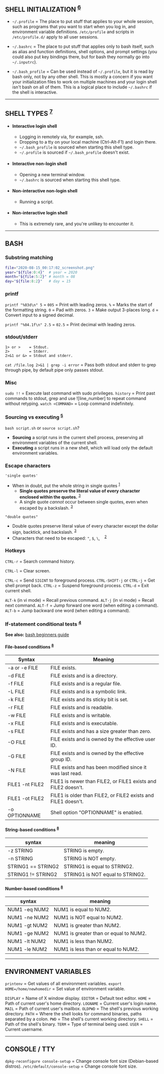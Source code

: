 
## SHELL INITIALIZATION <sup>[6]</sup>

- `~/.profile` = The place to put stuff that applies to your whole session, such as programs that you want to start when
   you log in, and environment variable definitions. `/etc/profile` and scripts in `/etc/profile.d/` apply to all user sessions.

- `~/.bashrc` = The place to put stuff that applies only to bash itself, such as alias and function definitions, shell
  options, and prompt settings (you could also put key bindings there, but for bash they normally go into `~/.inputrc`).

- `~/.bash_profile` = Can be used instead of `~/.profile`, but it is read by bash only, not by any other shell. This is mostly
  a concern if you want your initialization files to work on multiple machines and your login shell isn't bash on all of them.
  This is a logical place to include `~/.bashrc` if the shell is interactive.


---
## SHELL TYPES <sup>[7]</sup>

- #### Interactive login shell
  - Logging in remotely via, for example, ssh.
  - Dropping to a tty on your local machine (Ctrl-Alt-F1) and login there.
  - `~/.bash_profile` is sourced when starting this shell type.
  - `~/.profile` is sourced if `~/.bash_profile` doesn't exist.

- #### Interactive non-login shell
  - Opening a new terminal window.
  - `~/.bashrc` is sourced when starting this shell type.

- #### Non-interactive non-login shell
  - Running a script.

- #### Non-interactive login shell
  - This is extremely rare, and you're unlikey to encounter it.

---
## BASH

### Substring matching

```bash
file="2020-08-15_00:17:02_screenshot.png"
year="${file:0:4}"  # year = 2020
month="${file:5:2}" # month = 08
day="${file:8:2}"   # day = 15
```

### printf

`printf "%03d\n" 5` = `005` = Print with leading zeros.
                `%` = Marks the start of the formatting string.
                `0` = Pad with zeros.
                `3` = Make output 3-places long.
                `d` = Convert input to a signed decimal.

`printf "%04.1f\n" 2.5` = `02.5` = Print decimal with leading zeros.

### stdout/stderr

```
1> or >    = Stdout.
2>         = Stderr.
2>&1 or &> = Stdout and stderr.
```

`cat /file.log 2>&1 | grep -i error` = Pass both stdout and stderr to grep through pipe, by default pipe only passes stdout.

### Misc

`sudo !!` = Execute last command with sudo privileges.
`history` = Print past commands to stdout, grep and use ![line_number] to repeat command without retyping.
`watch <COMMAND>` = Loop command indefinitely.

### Sourcing vs executing <sup>[5]</sup>

`bash script.sh` or `source script.sh`?
- **Sourcing** a script runs in the current shell process, preserving all environment variables of the current shell.
- **Executing** a script runs in a new shell, which will load only the default environment variables.

### Escape characters

`'single quotes'`

- When in doubt, put the whole string in single quotes <sup>[1]</sup>
  - **Single quotes preserve the literal value of every character enclosed within the quotes.** <sup>[3]</sup>
  - A single quote *cannot* occur between single quotes, even when escaped by a backslash. <sup>[3]</sup>

`"double quotes"`

- Double quotes preserve literal value of every character except the dollar sign, backtick, and backslash. <sup>[3]</sup>
- Characters that need to be escaped: `"`, `$`, `\`, ` ` <sup>[2]</sup>

### Hotkeys

`CTRL-r` = Search command history.

`CTRL-l` = Clear screen.

`CTRL-c` = Send `SIGINT` to foreground process.
`CTRL-SHIFT-j` or `CTRL-j` = Get shell prompt back.
`CTRL-z` = Suspend foreground process.
`CTRL-d` = Exit current shell.

`ALT-k` (in vi mode) = Recall previous command.
`ALT-j` (in vi mode) = Recall next command.
`ALT-f` = Jump forward one word  (when editing a command).
`ALT-b` = Jump backward one word (when editing a command).

### If-statement conditional tests <sup>[4]</sup>

**See also:** [bash beginners guide](http://tldp.org/LDP/Bash-Beginners-Guide/html/sect_07_01.html)

#### File-based conditions <sup>[8]</sup>

| Syntax          | Meaning                                                       |
|-----------------|---------------------------------------------------------------|
| -a or -e FILE   | FILE exists.                                                  |
| -d FILE         | FILE exists and is a directory.                               |
| -f FILE         | FILE exists and is a regular file.                            |
| -L FILE         | FILE exists and is a symbolic link.                           |
| -k FILE         | FILE exists and its sticky bit is set.                        |
| -r FILE         | FILE exists and is readable.                                  |
| -w FILE         | FILE exists and is writable.                                  |
| -x FILE         | FILE exists and is executable.                                |
| -s FILE         | FILE exists and has a size greater than zero.                 |
| -O FILE         | FILE exists and is owned by the effective user ID.            |
| -G FILE         | FILE exists and is owned by the effective group ID.           |
| -N FILE         | FILE exists and has been modified since it was last read.     |
| FILE1 -nt FILE2 | FILE1 is newer than FILE2, or FILE1 exists and FILE2 doesn't. |
| FILE1 -ot FILE2 | FILE1 is older than FILE2, or FILE2 exists and FILE1 doesn't. |
| -o OPTIONNAME   | Shell option "OPTIONNAME" is enabled.                         |

#### String-based conditions <sup>[8]</sup>

| syntax             | meaning                          |
|--------------------|----------------------------------|
| -z STRING          | STRING is empty.                 |
| -n STRING          | STRING is NOT empty.             |
| STRING1 == STRING2 | STRING1 is equal to STRING2.     |
| STRING1 != STRING2 | STRING1 is NOT equal to STRING2. |

#### Number-based conditions <sup>[8]</sup>

| syntax             | meaning                                |
|--------------------|----------------------------------------|
| NUM1 -eq NUM2      | NUM1 is equal to NUM2.                 |
| NUM1 -ne NUM2      | NUM1 is NOT equal to NUM2.             |
| NUM1 -gt NUM2      | NUM1 is greater than NUM2.             |
| NUM1 -ge NUM2      | NUM1 is greater than or equal to NUM2. |
| NUM1 -lt NUM2      | NUM1 is less than NUM2.                |
| NUM1 -le NUM2      | NUM1 is less than or equal to NUM2.    |


---
## ENVIRONMENT VARIABLES

`printenv`                     = Get values of all environment variables.
`export HOME=/home/newhomedir` = Set value of environment variable.

`DISPLAY` = Name of X window display.
`EDITOR`  = Default text editor.
`HOME`    = Path of current user's home directory.
`LOGNAME` = Current user's login name.
`MAIL`    = Path of current user's mailbox.
`OLDPWD`  = The shell's previous working directory.
`PATH`    = Where the shell looks for command binaries, paths separated by a colon.
`PWD`     = The shell's current working directory.
`SHELL`   = Path of the shell's binary.
`TERM`    = Type of terminal being used.
`USER`    = Current username.


---
## CONSOLE / TTY

`dpkg-reconfigure console-setup`    = Change console font size (Debian-based distros).
`/etc/default/console-setup`        = Change console font size.


[1]: https://stackoverflow.com/questions/15783701/which-characters-need-to-be-escaped-when-using-bash#20053121
[2]: https://www.shellscript.sh/escape.html
[3]: http://tldp.org/LDP/Bash-Beginners-Guide/html/sect_03_03.html
[4]: http://tldp.org/LDP/Bash-Beginners-Guide/html/sect_07_01.html
[5]: https://superuser.com/questions/176783/what-is-the-difference-between-executing-a-bash-script-vs-sourcing-it/176788#176788
[6]: https://medium.com/@abhinavkorpal/bash-profile-vs-bashrc-c52534a787d3
[7]: https://askubuntu.com/questions/879364/differentiate-interactive-login-and-non-interactive-non-login-shell
[8]: https://linuxacademy.com/blog/linux/conditions-in-bash-scripting-if-statements/
